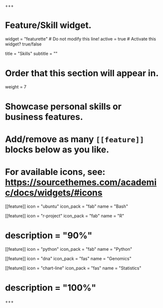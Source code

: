 +++
# Feature/Skill widget.
widget = "featurette"  # Do not modify this line!
active = true  # Activate this widget? true/false

title = "Skills"
subtitle = ""

# Order that this section will appear in.
weight = 7

# Showcase personal skills or business features.
# 
# Add/remove as many `[[feature]]` blocks below as you like.
# 
# For available icons, see: https://sourcethemes.com/academic/docs/widgets/#icons

[[feature]]
  icon = "ubuntu"
  icon_pack = "fab"
  name = "Bash"
  
[[feature]]
  icon = "r-project"
  icon_pack = "fab"
  name = "R"
#  description = "90%"

[[feature]]
  icon = "python"
  icon_pack = "fab"
  name = "Python"
  
[[feature]]
  icon = "dna"
  icon_pack = "fas"
  name = "Genomics"
  
[[feature]]
  icon = "chart-line"
  icon_pack = "fas"
  name = "Statistics"
#  description = "100%"  


+++
